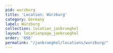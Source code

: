 ```yaml
---
pid: wurzburg
title: 'Location: Würzburg'
category: Germany
label: Würzburg
collection: location_janbrueghel
layout: locationpage_janbrueghel
order: '056'
permalink: "/janbrueghel/locations/wurzburg/"
---
```

